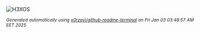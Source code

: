 <div align="justify">
<picture>
    <source media="(prefers-color-scheme: dark)" srcset="https://i.ibb.co/MCbJmZz/output-gif.gif">
    <source media="(prefers-color-scheme: light)" srcset="https://i.ibb.co/MCbJmZz/output-gif.gif">
    <img alt="H3XOS" src="https://i.ibb.co/MCbJmZz/output-gif.gif">
</picture>

<sub><i>Generated automatically using [x0rzavi/github-readme-terminal](https://github.com/x0rzavi/github-readme-terminal) on Fri Jan 03 03:48:57 AM EET 2025</i></sub>
</div>